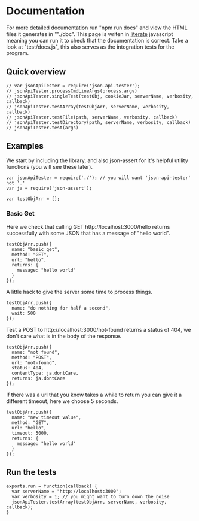 
# Documentation

For more detailed documentation run "npm run docs" and view the HTML files it
generates in ""./doc". This page is writen in
[literate](https://www.npmjs.com/package/literate) javascript meaning you can
run it to check that the documentation is correct. Take a look at
"test/docs.js", this also serves as the integration tests for the program.


## Quick overview


    // var jsonApiTester = require('json-api-tester');
    // jsonApiTester.processCmdLineArgs(process.argv)
    // jsonApiTester.singleTest(testObj, cookieJar, serverName, verbosity, callback)
    // jsonApiTester.testArray(testObjArr, serverName, verbosity, callback)
    // jsonApiTester.testFile(path, serverName, verbosity, callback)
    // jsonApiTester.testDirectory(path, serverName, verbosity, callback)
    // jsonApiTester.test(args)


## Examples

We start by including the library, and also json-assert for it's helpful utility
functions (you will see these later).

    var jsonApiTester = require('./'); // you will want 'json-api-tester' not '.'
    var ja = require('json-assert');

    var testObjArr = [];


### Basic Get

Here we check that calling GET http://localhost:3000/hello returns successfully
with some JSON that has a message of "hello world".

    testObjArr.push({
      name: "basic get",
      method: "GET",
      url: "hello",
      returns: {
        message: "hello world"
      }
    });

A little hack to give the server some time to process things.

    testObjArr.push({
      name: "do nothing for half a second",
      wait: 500
    });

Test a POST to http://localhost:3000/not-found returns a status of 404, we don't
care what is in the body of the response.

    testObjArr.push({
      name: "not found",
      method: "POST",
      url: "not-found",
      status: 404,
      contentType: ja.dontCare,
      returns: ja.dontCare
    });

If there was a url that you know takes a while to return you can give it a
different timeout, here we choose 5 seconds.

    testObjArr.push({
      name: "new timeout value",
      method: "GET",
      url: "hello",
      timeout: 5000,
      returns: {
        message: "hello world"
      }
    });


## Run the tests

    exports.run = function(callback) {
      var serverName = "http://localhost:3000";
      var verbosity = 1; // you might want to turn down the noise
      jsonApiTester.testArray(testObjArr, serverName, verbosity, callback);
    }
